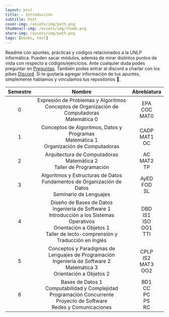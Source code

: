 ```yaml
---
layout: post
title: ✏️ Introducción
subtitle: Post
cover-img: /assets/img/path.png
thumbnail-img: /assets/img/thumb.png
share-img: /assets/img/path.png
tags: [books, test]
---
```



Readme con apuntes, prácticas y códigos relacionados a la UNLP informática. Pueden sacar módulos, además de mirar distintos puntos de vista con respecto a códigos/ejercicios. Ante cualquier duda podes preguntar en [Preguntas](https://github.com/MITH-arg/EI-Materias/issues/1). También podes entrar al discord a charlar con los pibes [Discord](https://discord.gg/TN4arqQxPP). Si te gustaría agregar información de tus apuntes, simplemente hablamos y vinculamos tus repositorios 🧠.


| Semestre | Nombre | Abrebiatura |
| :-: | :-: | :-: |
| 0 | Expresión de Problemas y Algoritmos <br> Conceptos de Organización de Computadoras <br> Matemática 0 | EPA <br> COC <br> MAT0 <br> |
| 1 | Conceptos de Algoritmos, Datos y Programas <br> Matemática 1 <br> Organización de Computadoras | CADP <br> MAT1 <br> OC |
| 2 | Arquitectura de Computadoras <br> Matemática 2 <br> Taller de Programación | AC <br> MAT2 <br> TP |
| 3 | Algoritmos y Estructuras de Datos <br> Fundamentos de Organización de Datos <br> Seminario de Lenguajes | AyED <br> FOD <br> SL |
| 4 | Diseño de Bases de Datos <br> Ingeniería de Software 1 <br> 	Introducción a los Sistemas Operativos <br> Orientación a Objetos 1 <br> Taller de lecto-comprensión y Traducción en Inglés  | DBD <br> IS1 <br> ISO <br> OO1 <br> TTI |
| 5 | Conceptos y Paradigmas de Lenguajes de Programación <br> Ingeniería de Software 2 <br> Matemática 3 <br> Orientación a Objetos 2 | CPLP <br> IS2 <br> MAT3 <br> OO2 |
| 6 | Bases de Datos 1 <br> Computabilidad y Complejidad <br> Programación Concurrente <br> Proyecto de Software <br> Redes y Comunicaciones | BD1 <br> CC <br> PC <br> PS <br> RC |